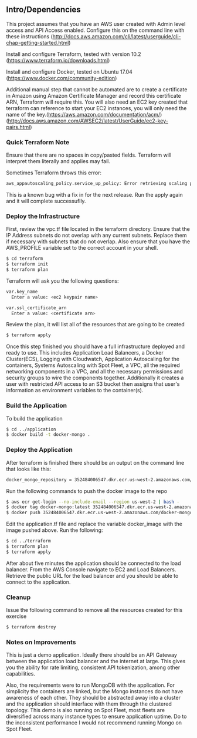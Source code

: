 ## Intro/Dependencies
This project assumes that you have an AWS user created with Admin level access and API Access enabled.  Configure this on the command line with these instructions (http://docs.aws.amazon.com/cli/latest/userguide/cli-chap-getting-started.html)

Install and configure Terraform, tested with version 10.2 (https://www.terraform.io/downloads.html)

Install and configure Docker, tested on Ubuntu 17.04 (https://www.docker.com/community-edition)

Additional manual step that cannot be automated are to create a certificate in Amazon using Amazon Certificate Manager and record this certificate ARN, Terraform will require this.  You will also need an EC2 key created that terraform can reference to start your EC2 instances, you will only need the name of the key.(https://aws.amazon.com/documentation/acm/) (http://docs.aws.amazon.com/AWSEC2/latest/UserGuide/ec2-key-pairs.html)

### Quick Terraform Note
Ensure that there are no spaces in copy/pasted fields.  Terraform will interpret them literally and applies may fail.

Sometimes Terraform throws this error:
```sh
aws_appautoscaling_policy.service_up_policy: Error retrieving scaling policies
```
This is a known bug with a fix in for the next release.  Run the apply again and it will complete successuflly.

### Deploy the Infrastructure

First, review the vpc.tf file located in the terraform directory.  Ensure that the IP Address subnets do not overlap with any current subnets.  Replace them if necessary with subnets that do not overlap.  Also ensure that you have the AWS_PROFILE variable set to the correct account in your shell.

```sh
$ cd terraform
$ terraform init
$ terraform plan
```
Terraform will ask you the following questions:
```sh
var.key_name
  Enter a value: <ec2 keypair name>

var.ssl_certificate_arn
  Enter a value: <certificate arn>
```
Review the plan, it will list all of the resources that are going to be created

```sh
$ terraform apply
```

Once this step finished you should have a full infrastructure deployed and ready to use.  This includes Application Load Balancers, a Docker Cluster(ECS), Logging with Cloudwatch, Application Autoscaling for the containers, Systems Autoscaling with Spot Fleet, a VPC, all the required networking components in a VPC, and all the necessary permissions and security groups to wire the components together.  Additionally it creates a user with restricted API access to an S3 bucket then assigns that user's information as environment variables to the container(s).

### Build the Application
To build the application
```sh
$ cd ../application
$ docker build -t docker-mongo .
```

### Deploy the Application

After terraform is finished there should be an output on the command line that looks like this:
```sh
docker_mongo_repository = 352484006547.dkr.ecr.us-west-2.amazonaws.com/docker-mongo
```

Run the following commands to push the docker image to the repo

```sh
$ aws ecr get-login --no-include-email --region us-west-2 | bash -
$ docker tag docker-mongo:latest 352484006547.dkr.ecr.us-west-2.amazonaws.com/docker-mongo:latest
$ docker push 352484006547.dkr.ecr.us-west-2.amazonaws.com/docker-mongo:latest
```

Edit the application.tf file and replace the variable docker_image with the image pushed above.  Run the following:

```sh
$ cd ../terraform
$ terraform plan
$ terraform apply
```

After about five minutes the application should be connected to the load balancer.  From the AWS Console navigate to EC2
and Load Balancers.  Retrieve the public URL for the load balancer and you should be able to connect to the application.

### Cleanup
Issue the following command to remove all the resources created for this exercise

```sh
$ terraform destroy
```

### Notes on Improvements
This is just a demo application.  Ideally there should be an API Gateway between the application load balancer and the internet
at large.  This gives you the ability for rate limiting, consistent API tokenization, among other capabilities.

Also, the requirements were to run MongoDB with the application.  For simplicity the containers are linked, but the Mongo
instances do not have awareness of each other.  They should be abstracted away into a cluster and the application should interface with them
through the clustered topology.  This demo is also running on Spot Fleet, most fleets are diversified across many instance types to ensure 
application uptime.  Do to the inconsistent performance I would not recommend running Mongo on Spot Fleet.
